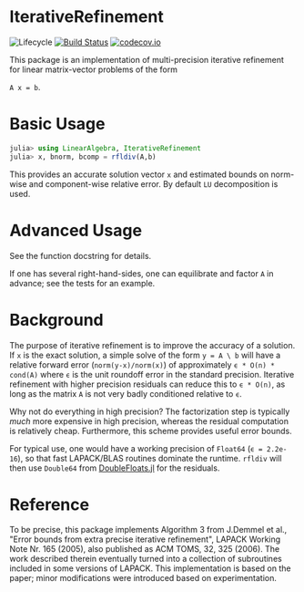# IterativeRefinement
<!--
![Lifecycle](https://img.shields.io/badge/lifecycle-experimental-orange.svg) -->
![Lifecycle](https://img.shields.io/badge/lifecycle-maturing-blue.svg)<!--
![Lifecycle](https://img.shields.io/badge/lifecycle-stable-green.svg)
![Lifecycle](https://img.shields.io/badge/lifecycle-retired-orange.svg)
![Lifecycle](https://img.shields.io/badge/lifecycle-archived-red.svg)
![Lifecycle](https://img.shields.io/badge/lifecycle-dormant-blue.svg) -->
[![Build Status](https://travis-ci.com/RalphAS/IterativeRefinement.jl.svg?branch=master)](https://travis-ci.com/RalphAS/IterativeRefinement.jl)
[![codecov.io](http://codecov.io/github/RalphAS/IterativeRefinement.jl/coverage.svg?branch=master)](http://codecov.io/github/RalphAS/IterativeRefinement.jl?branch=master)

This package is an implementation of multi-precision iterative refinement for
linear matrix-vector problems of the form

`A x = b`.

# Basic Usage
```julia
julia> using LinearAlgebra, IterativeRefinement
julia> x, bnorm, bcomp = rfldiv(A,b)
```
This provides an accurate solution vector `x` and estimated bounds
on norm-wise and component-wise relative error. By default `LU` decomposition
is used.

# Advanced Usage
See the function docstring for details.

If one has several right-hand-sides, one can equilibrate and factor
`A` in advance; see the tests for an example.

# Background
The purpose of iterative refinement is to improve the accuracy of a
solution.  If `x` is the exact solution, a simple solve of the form
`y = A \ b` will have a relative forward error (`norm(y-x)/norm(x)`) of
approximately `ϵ * O(n) * cond(A)` where `ϵ` is the unit roundoff error
in the standard precision. Iterative refinement with higher precision
residuals can reduce this to `ϵ * O(n)`, as long as the matrix `A` is
not very badly conditioned relative to `ϵ`.

Why not do everything in high precision? The factorization step is
typically *much* more expensive in high precision, whereas the
residual computation is relatively cheap. Furthermore, this scheme
provides useful error bounds.

For typical use, one would have a working precision of `Float64`
(`ϵ = 2.2e-16`), so that fast LAPACK/BLAS routines dominate the runtime.
`rfldiv` will then use `Double64` from
[DoubleFloats.jl](https://github.com/JuliaMath/DoubleFloats.jl)
for the residuals.

# Reference
To be precise, this package implements Algorithm 3 from J.Demmel et al.,
"Error bounds from extra precise iterative refinement",
LAPACK Working Note Nr. 165 (2005), also published as
ACM TOMS, 32, 325 (2006).  The work
described therein eventually turned into a collection of subroutines
included in some versions of LAPACK.  This implementation is based on
the paper; minor modifications were introduced based on experimentation.
